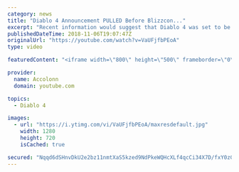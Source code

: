 ```yaml
---
category: news
title: "Diablo 4 Announcement PULLED Before Blizzcon..."
excerpt: "Recent information would suggest that Diablo 4 was set to be announced at Blizzcon but ended being pulled after developers couldn't commit to the current ..."
publishedDateTime: 2018-11-06T19:07:47Z
originalUrl: "https://youtube.com/watch?v=VaUFjfbPEoA"
type: video

featuredContent: "<iframe width=\"800\" height=\"500\" frameborder=\"0\" src=\"https://www.youtube.com/embed/VaUFjfbPEoA\" allow=\"accelerometer; autoplay; encrypted-media; gyroscope; picture-in-picture\" allowfullscreen></iframe>"

provider:
  name: Accolonn
  domain: youtube.com

topics:
  - Diablo 4

images:
  - url: "https://i.ytimg.com/vi/VaUFjfbPEoA/maxresdefault.jpg"
    width: 1280
    height: 720
    isCached: true

secured: "Nqqd6dSHnvDkU2e2bz11nmtXaS5kzed9NdPkeWQHcXLf4qcCi34X7D/fxY0zGmZkRK7RxLcesTcoLDmuNoRJBGjKRlKmNbHuSaij7u13t+Ftf0toUB7rwnYej1MV9hFzrnN5+YygGNYrdHcGdfR/tTZ8ohP74rVphPS4LS0lCw4BXaWdxBZQNo3ruoOYk/QPgEkvrU3i5yFb7JqvCwe9rvKZsUbTw+A5CeSxCOv9DB+PtJQ8Fl82eStg1Mx9dsl4ololAS2z8YBtAz8M2fv4MPBbulQBOP83LmzQ24XZIVGlwWRUg/UX8HXIU+H9VROxD/BFIDJH7Vo3Oglbu9zSOMXgH9h3/WkJP2k8K/sT1Nbksvq2oK+ADP3jP6fe2b1/EfOZpVsQKmmjlm/BPv5Wp7mYZcOjZSh0QlVbaOVXfydcae7uodQ/Dq5rpwBNk9wy;ou56Rxwmprqpw64QUCQ0FQ=="
---
```



